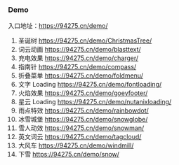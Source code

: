 ### Demo

入口地址：https://94275.cn/demo/

1. 圣诞树 https://94275.cn/demo/ChristmasTree/
2. 词云动画 https://94275.cn/demo/blasttext/
3. 充电效果 https://94275.cn/demo/charger/
4. 指南针 https://94275.cn/demo/compass/
5. 折叠菜单 https://94275.cn/demo/foldmenu/
6. 文字 Loading https://94275.cn/demo/fontloading/
7. 火焰效果 https://94275.cn/demo/goeyfooter/
8. 星云 Loading https://94275.cn/demo/nutanixloading/
9. 雨点特效 https://94275.cn/demo/rainbowdot/
10. 冰雪城堡 https://94275.cn/demo/snowglobe/
11. 雪人动效 https://94275.cn/demo/snowman/
12. 英文词云 https://94275.cn/demo/tagcloud/
13. 大风车 https://94275.cn/demo/windmill/
14. 下雪 https://94275.cn/demo/snow/

